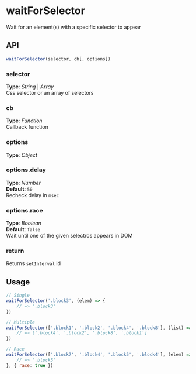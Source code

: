 # waitForSelector
Wait for an element(s) with a specific selector to appear 


## API
```javascript
waitForSelector(selector, cb[, options])
```

### selector
**Type**: _String_ | _Array_   
Css selector or an array of selectors


### cb
**Type**: _Function_   
Callback function


### options
**Type**: _Object_   


### options.delay
**Type**: _Number_   
**Default**: `50`   
Recheck delay in `msec`


### options.race
**Type**: _Boolean_   
**Default**: `false`   
Wait until one of the given selectros appears in DOM


### return
Returns `setInterval` id   


## Usage
```javascript
// Single
waitForSelector('.block3', (elem) => {
	// => '.block3'
})

// Multiple
waitForSelector(['.block1', '.block2', '.block4', '.block8'], (list) => {
	// => ['.block4', '.block2', '.block8', '.block1']
})

// Race
waitForSelector(['.block7', '.block4', '.block5', '.block4'], (elem) => {
	// => '.block5'
}, { race: true })
```

